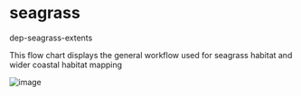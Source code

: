 # seagrass
dep-seagrass-extents

This flow chart displays the general workflow used for seagrass habitat and wider coastal habitat mapping

![image](https://github.com/user-attachments/assets/5305a2bc-0ecc-4be7-93a5-2d2faef0865c)
